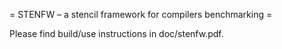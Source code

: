 = STENFW – a stencil framework for compilers benchmarking =

Please find build/use instructions in doc/stenfw.pdf.

